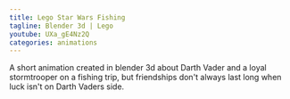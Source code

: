 ```yaml
---
title: Lego Star Wars Fishing
tagline: Blender 3d | Lego 
youtube: UXa_gE4Nz2Q
categories: animations
---
```


A short animation created in blender 3d about Darth Vader and a loyal stormtrooper on a fishing trip, but friendships don't always last long when luck isn't on Darth Vaders side. 
